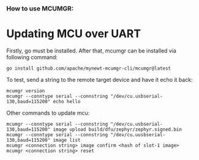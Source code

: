 ### How to use MCUMGR:

# Updating MCU over UART
Firstly, go must be installed. After that, mcumgr can be installed via following command:
```shell
go install github.com/apache/mynewt-mcumgr-cli/mcumgr@latest
```

To test, send a string to the remote target device and have it echo it back:
```shell
mcumgr version
mcumgr --conntype serial --connstring "/dev/cu.usbserial-130,baud=115200" echo hello
```

Other commands to update mcu:
```shell
mcumgr --conntype serial --connstring "/dev/cu.usbserial-130,baud=115200" image upload build/dfu/zephyr/zephyr.signed.bin
mcumgr --conntype serial --connstring "/dev/cu.uusbserial-130,baud=115200" image list
mcumgr <connection string> image confirm <hash of slot-1 image>
mcumgr <connection string> reset
```
